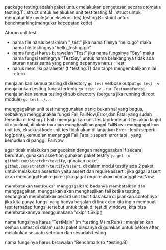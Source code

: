 package testing adalah paket untuk melakukan pengetesan secara otomatis
testing.T : struct untuk melakukan unit test
testing.M : struct untuk mengatur life cycle(alur eksekusi tes)
testing.B : struct untuk benchmarking(mengukur kecepatan kode)

Aturan unit test
- nama file harus berakhiran "_test" jika nama filenya "hello.go" maka nama file testingnya "hello_testing.go"
- nama fungsi harus berawalan "Test" jika nama fungsinya "Say" maka nama fungsi testingnya "TestSay",untuk nama belakangnya tidak ada aturan harus sama yang penting depannya harus "Test"
- harus memiliki parameter (t *testing.T) dan tanpa mengembalikan nilai return

menjalan kan semua testing di directory
`go test`
verbose output
`go test -v`
menjalankan testing fungsi tertentu
`go test -v -run Testnamafungsi`
menjalan kan semua testing di sub directory (berguna jika running di root module)
`go test ./...`

menggagalkan unit test menggunakan panic bukan hal yang bagus, sebaiknya menggunakan 
fungsi Fail,FailNow,Error,dan Fatal yang sudah tersedia di testing.T
Fail : mengagalkan unit tes,tapi kode unit tes akan lanjut di eksekusi, di akhir tes akan menghasilkan gagal
FailNow : menggagal kan unit tes, eksekusi kode unit tes tidak akan di lanjutkan
Error : lebih seperti log(print), kemudian memanggil Fail
Fatal : seperti error tapi , yang kemudian di panggil FailNow

agar tidak melakukan pengecekan dengan menggunakan if secara beruntun, gunakan assertion
gunakan paket testify `go get -u github.com/stretchr/testify`, gunakan paket `github.com/stretchr/testify/assert`. di dalam modul testify ada 2 paket untuk melakukan assertion yaitu assert dan require
assert : jika gagal assert akan memanggil Fail
require : jika gagal require akan memanggil FailNow

membatalkan test(bukan menggagalkan)
bedanya membatalkan dan menggagalkan, menggalkan akan menghasilkan fail ketika testing, sedangkan membatalkan berarti unit test tidak akan di jalankan.contohnya jika kita punya fungsi yang hanya berjalan di linux dan kita ingin membuat test terhadap fungsi tersebut untuk tidak di test di windows. kita bisa membatalkannya menggunakana "skip"
t.Skip()

nama fungsinya harus "TestMain"
(m *testing.M)
m.Run() : menjalan kan semua unitest di dalam suatu paket
biasanya di gunakan untuk before after, melakukan sesuatu sebelum dan sesudah testing

nama fungsinya harus berawalan "Benchmark
(b *testing.B)
